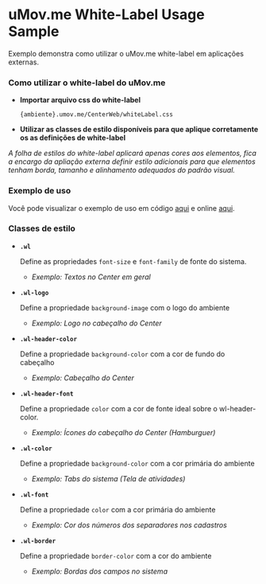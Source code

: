 # uMov.me White-Label Usage Sample

Exemplo demonstra como utilizar o uMov.me white-label em aplicações externas.


### Como utilizar o white-label do uMov.me

* **Importar arquivo css do white-label**

	`{ambiente}.umov.me/CenterWeb/whiteLabel.css` 

* **Utilizar as classes de estilo disponíveis para que aplique corretamente os as definições de white-label**

*A folha de estilos do white-label aplicará apenas cores aos elementos, fica a encargo da apliação externa definir estilo adicionais para que elementos tenham borda, tamanho e alinhamento adequados do padrão visual.*

### Exemplo de uso

Você pode visualizar o exemplo de uso em código [aqui](https://github.com/umovme/umovme-whitelabel-sample/blob/gh-pages/index.html) e online [aqui](http://umovme.github.io/umovme-whitelabel-sample).

### Classes de estilo

* __`.wl`__


	Define as propriedades `font-size` e `font-family` de fonte do sistema.

	* *Exemplo: Textos no Center em geral*


* __`.wl-logo`__


	Define a propriedade `background-image` com o logo do ambiente


	* *Exemplo: Logo no cabeçalho do Center*


* __`.wl-header-color`__


	Define a propriedade `background-color` com a cor de fundo do cabeçalho

	* *Exemplo: Cabeçalho do Center*


* __`.wl-header-font`__


	Define a propriedade `color` com a cor de fonte ideal sobre o wl-header-color.

	* *Exemplo: Ícones do cabeçalho do Center (Hamburguer)*


* __`.wl-color`__


	Define a propriedade `background-color` com a cor primária do ambiente

	* *Exemplo: Tabs do sistema (Tela de atividades)*


* __`.wl-font`__


	Define a propriedade `color` com a cor primária do ambiente

	* *Exemplo: Cor dos números dos separadores nos cadastros*


* __`.wl-border`__


	Define a propriedade `border-color` com a cor do ambiente

	* *Exemplo: Bordas dos campos no sistema*
